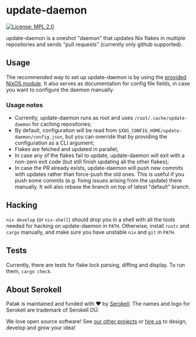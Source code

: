 <!--
   - SPDX-FileCopyrightText: 2021 Serokell <https://serokell.io>
   -
   - SPDX-License-Identifier: MPL-2.0
   -->

# update-daemon

[![License: MPL 2.0](https://img.shields.io/badge/License-MPL%202.0-brightgreen.svg)](https://opensource.org/licenses/MPL-2.0)

update-daemon is a oneshot "daemon" that updates Nix flakes in multiple repositories
and sends "pull requests" (currently only github supported).

## Usage

The recommended way to set up update-daemon is by using the [provided NixOS
module](./module.nix). It also serves as documentation for config file
fields, in case you want to configure the daemon manually.

### Usage notes

- Currently, update-daemon runs as root and uses `/root/.cache/update-daemon` for caching repositories;
- By default, configuration will be read from `$XDG_CONFIG_HOME/update-daemon/config.json`, but you can override that by providing the configuration as a CLI argument;
- Flakes are fetched and updated in parallel;
- In case any of the flakes fail to update, update-daemon will exit with a non-zero exit code (but still finish updating all the other flakes);
- In case the PR already exists, update-daemon will push new commits with updates rather than force-push the old ones. This is useful if you push some commits (e.g. fixing issues arising from the update) there manually. It will also rebase the branch on top of latest "default" branch.

## Hacking

`nix develop` (or `nix-shell`) should drop you in a shell with all the
tools needed for hacking on update-daemon in `PATH`. Otherwise, install
`rustc` and `cargo` manually, and make sure you have unstable `nix` and
`git` in `PATH`.

## Tests

Currently, there are tests for flake lock parsing, diffing and display.
To run them, `cargo check`.

## About Serokell

Patak is maintained and funded with ❤️ by [Serokell](https://serokell.io/).
The names and logo for Serokell are trademark of Serokell OÜ.

We love open source software! See [our other projects](https://serokell.io/community?utm_source=github) or [hire us](https://serokell.io/hire-us?utm_source=github) to design, develop and grow your idea!

